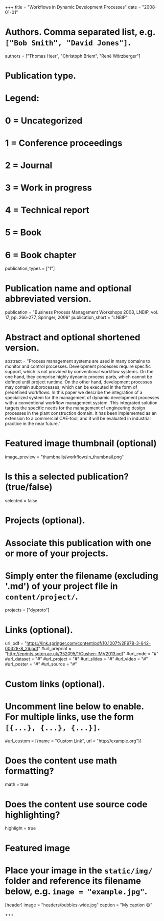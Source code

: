 +++
title = "Workflows in Dynamic Development Processes"
date = "2008-01-01"

# Authors. Comma separated list, e.g. `["Bob Smith", "David Jones"]`.
authors = ["Thomas Heer", "Christoph Briem", "René Wörzberger"]

# Publication type.
# Legend:
# 0 = Uncategorized
# 1 = Conference proceedings
# 2 = Journal
# 3 = Work in progress
# 4 = Technical report
# 5 = Book
# 6 = Book chapter
publication_types = ["1"]

# Publication name and optional abbreviated version.
publication = "Business Process Management Workshops 2008, LNBIP, vol. 17, pp. 266-277, Springer, 2009"
publication_short = "LNBIP"

# Abstract and optional shortened version.
abstract = "Process management systems are used in many domains to monitor and control processes. Development processes require specific support, which is not provided by conventional workflow systems. On the one hand, they comprise highly dynamic process parts, which cannot be defined until project runtime. On the other hand, development processes may contain subprocesses, which can be executed in the form of predefined workflows. In this paper we describe the integration of a specialized system for the management of dynamic development processes with a conventional workflow management system. This integrated solution targets the specific needs for the management of engineering design processes in the plant construction domain. It has been implemented as an extension to a commercial CAE-tool, and it will be evaluated in industrial practice in the near future."

# Featured image thumbnail (optional)
image_preview = "thumbnails/workflowsIn_thumbnail.png"

# Is this a selected publication? (true/false)
selected = false

# Projects (optional).
#   Associate this publication with one or more of your projects.
#   Simply enter the filename (excluding '.md') of your project file in `content/project/`.
projects = ["dyproto"]

# Links (optional).
url_pdf = "https://link.springer.com/content/pdf/10.1007%2F978-3-642-00328-8_26.pdf"
#url_preprint = "http://eprints.soton.ac.uk/352095/1/Cushen-IMV2013.pdf"
#url_code = "#"
#url_dataset = "#"
#url_project = "#"
#url_slides = "#"
#url_video = "#"
#url_poster = "#"
#url_source = "#"

# Custom links (optional).
#   Uncomment line below to enable. For multiple links, use the form `[{...}, {...}, {...}]`.
#url_custom = [{name = "Custom Link", url = "http://example.org"}]

# Does the content use math formatting?
math = true

# Does the content use source code highlighting?
highlight = true

# Featured image
# Place your image in the `static/img/` folder and reference its filename below, e.g. `image = "example.jpg"`.
[header]
image = "headers/bubbles-wide.jpg"
caption = "My caption :smile:"

+++
